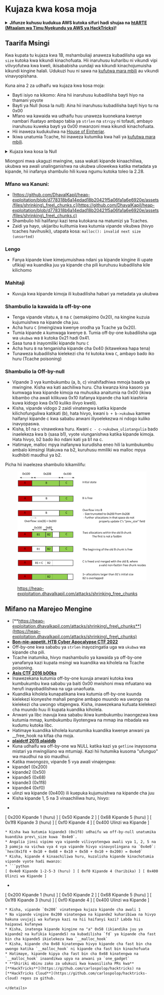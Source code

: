 # Kujaza kwa kosa moja

<details>

<summary><strong>Jifunze kuhusu kudukua AWS kutoka sifuri hadi shujaa na</strong> <a href="https://training.hacktricks.xyz/courses/arte"><strong>htARTE (Mtaalam wa Timu Nyekundu ya AWS ya HackTricks)</strong></a><strong>!</strong></summary>

Njia nyingine za kusaidia HackTricks:

* Ikiwa unataka kuona **kampuni yako ikitangazwa kwenye HackTricks** au **kupakua HackTricks kwa PDF** Angalia [**MIPANGO YA USAJILI**](https://github.com/sponsors/carlospolop)!
* Pata [**bidhaa rasmi za PEASS & HackTricks**](https://peass.creator-spring.com)
* Gundua [**Familia ya PEASS**](https://opensea.io/collection/the-peass-family), mkusanyiko wetu wa [**NFTs**](https://opensea.io/collection/the-peass-family) ya kipekee
* **Jiunge na** 💬 [**Kikundi cha Discord**](https://discord.gg/hRep4RUj7f) au kikundi cha [**telegram**](https://t.me/peass) au **tufuate** kwenye **Twitter** 🐦 [**@hacktricks\_live**](https://twitter.com/hacktricks\_live)**.**
* **Shiriki mbinu zako za kudukua kwa kuwasilisha PRs kwa** [**HackTricks**](https://github.com/carlospolop/hacktricks) na [**HackTricks Cloud**](https://github.com/carlospolop/hacktricks-cloud) repos za github.

</details>

## Taarifa Msingi

Kwa kupata tu kujaza kwa 1B, mshambuliaji anaweza kubadilisha uga wa `size` kutoka kwa kikundi kinachofuata. Hii inaruhusu kuharibu ni vikundi vipi vilivyofutwa kwa kweli, ikisababisha uundaji wa kikundi kinachojumuisha kikundi kingine halali. Udukuzi huu ni sawa na [kufutwa mara mbili](double-free.md) au vikundi vinavyopishana.

Kuna aina 2 za udhaifu wa kujaza kwa kosa moja:

* Bayti isiyo na kikomo: Aina hii inaruhusu kubadilisha bayti hiyo na thamani yoyote
* Bayti ya Null (kosa la null): Aina hii inaruhusu kubadilisha bayti hiyo tu na 0x00
* Mfano wa kawaida wa udhaifu huu unaweza kuonekana kwenye nambari ifuatayo ambapo tabia ya `strlen` na `strcpy` ni tofauti, ambayo inaruhusu kuweka bayti ya 0x00 mwanzoni mwa kikundi kinachofuata.
* Hii inaweza kudukuliwa na [House of Einherjar](house-of-einherjar.md).
* Ikiwa unatumia Tcache, hii inaweza kutumika kwa hali ya [kufutwa mara mbili](double-free.md). 

<details>

<summary>Kujaza kwa kosa la Null</summary>
```c
// From https://ctf-wiki.mahaloz.re/pwn/linux/glibc-heap/off_by_one/
int main(void)
{
char buffer[40]="";
void *chunk1;
chunk1 = malloc(24);
puts("Get Input");
gets(buffer);
if(strlen(buffer)==24)
{
strcpy(chunk1,buffer);
}
return 0;
}
```
</details>

Miongoni mwa ukaguzi mwingine, sasa wakati kipande kinaachiliwa, ukubwa wa awali unalinganishwa na ukubwa uliowekwa katika metadata ya kipande, hii inafanya shambulio hili kuwa ngumu kutoka toleo la 2.28.

### Mfano wa Kanuni:

* [https://github.com/DhavalKapil/heap-exploitation/blob/d778318b6a14edad18b20421f5a06fa1a6e6920e/assets/files/shrinking\_free\_chunks.c](https://github.com/DhavalKapil/heap-exploitation/blob/d778318b6a14edad18b20421f5a06fa1a6e6920e/assets/files/shrinking\_free\_chunks.c)
* Shambulio hili halifanyi kazi tena kutokana na matumizi ya Tcaches.
* Zaidi ya hayo, ukijaribu kulitumia kwa kutumia vipande vikubwa (hivyo tcaches havihusiki), utapata kosa: `malloc(): invalid next size (unsorted)`

### Lengo

* Fanya kipande kiwe kimejumuishwa ndani ya kipande kingine ili upate ufikiaji wa kuandika juu ya kipande cha pili kuruhusu kubadilisha kile kilichomo

### Mahitaji

* Kuvuja kwa kipande kimoja ili kubadilisha habari ya metadata ya ukubwa

### Shambulio la kawaida la off-by-one

* Tenga vipande vitatu `A`, `B` na `C` (semakipimo 0x20), na kingine kuzuia kujumuishwa na kipande cha juu.
* Acha huru `C` (imeingizwa kwenye orodha ya Tcache ya 0x20).
* Tumia kipande `A` kumwaga kwenye `B`. Tumia off-by-one kubadilisha uga wa `ukubwa` wa `B` kutoka 0x21 hadi 0x41.
* Sasa tuna `B` inayomiliki kipande huru `C`
* Acha huru `B` na tenganisha kipande cha 0x40 (kitawekwa hapa tena)
* Tunaweza kubadilisha kielekezi cha `fd` kutoka kwa `C`, ambayo bado iko huru (Tcache poisoning)

### Shambulio la Off-by-null

* Vipande 3 vya kumbukumbu (a, b, c) vinahifadhiwa mmoja baada ya mwingine. Kisha wa kati aachiliwa huru. Cha kwanza kina kasoro ya kumwaga kwa kipande kimoja na muhusika anaitumia na 0x00 (ikiwa kibambo cha awali kilikuwa 0x10 itafanya kipande cha kati kiashiria kuwa kidogo kwa 0x10 kuliko ilivyo kweli).
* Kisha, vipande vidogo 2 zaidi vinatengwa katika kipande kilichofunguliwa katikati (b), hata hivyo, kwani `b + b->ukubwa` kamwe haifanyi kipande c kwa sababu anwani iliyoelekezwa ni ndogo kuliko inavyopaswa.
* Kisha, b1 na c vinawekwa huru. Kwani `c - c->ukubwa_uliotangulia` bado inaelekeza kwa b (sasa b1), vyote viunganishwa katika kipande kimoja. Hata hivyo, b2 bado iko ndani kati ya b1 na c.
* Hatimaye, malloc mpya inafanywa kurudisha eneo hili la kumbukumbu ambalo kimsingi litakuwa na b2, kuruhusu mmiliki wa malloc mpya kudhibiti maudhui ya b2.

Picha hii inaelezea shambulio kikamilifu:

<figure><img src="../../.gitbook/assets/image (1247).png" alt=""><figcaption><p><a href="https://heap-exploitation.dhavalkapil.com/attacks/shrinking_free_chunks">https://heap-exploitation.dhavalkapil.com/attacks/shrinking_free_chunks</a></p></figcaption></figure>

## Mifano na Marejeo Mengine

* [**https://heap-exploitation.dhavalkapil.com/attacks/shrinking\_free\_chunks**](https://heap-exploitation.dhavalkapil.com/attacks/shrinking\_free\_chunks)
* [**Bon-nie-appetit. HTB Cyber Apocalypse CTF 2022**](https://7rocky.github.io/en/ctf/htb-challenges/pwn/bon-nie-appetit/)
* Off-by-one kwa sababu ya `strlen` inayozingatia uga wa `ukubwa` wa kipande cha pili.
* Tcache inatumika, hivyo mashambulio ya kawaida ya off-by-one yanafanya kazi kupata msingi wa kuandika wa kiholela na Tcache poisoning.
* [**Asis CTF 2016 b00ks**](https://ctf-wiki.mahaloz.re/pwn/linux/glibc-heap/off\_by\_one/#1-asis-ctf-2016-b00ks)
* Inawezekana kutumia off-by-one kuvuja anwani kutoka kwa kumbukumbu kwa sababu ya baiti 0x00 mwishoni mwa mfuatano wa herufi inayobadilishwa na uga unaofuata.
* Kuandika kiholela kunapatikana kwa kutumia off-by-one kuunda kielekezi kionyeshe mahali pengine ambapo muundo wa uwongo na kielekezi cha uwongo vitajengwa. Kisha, inawezekana kufuata kielekezi cha muundo huu ili kupata kuandika kiholela.
* Anwani ya libc inavuja kwa sababu ikiwa kumbukumbu inaongezwa kwa kutumia mmap, kumbukumbu iliyotengwa na mmap ina mbadala wa kudumu kutoka libc.
* Hatimaye kuandika kiholela kunatumika kuandika kwenye anwani ya \_\_free\_hook na kifaa cha moja.
* [**plaidctf 2015 plaiddb**](https://ctf-wiki.mahaloz.re/pwn/linux/glibc-heap/off\_by\_one/#instance-2-plaidctf-2015-plaiddb)
* Kuna udhaifu wa off-by-one wa NULL katika kazi ya `getline` inayosoma mistari ya mwingiliano wa mtumiaji. Kazi hii hutumika kusoma "ufunguo" wa maudhui na sio maudhui.
* Katika mwongozo, vipande 5 vya awali vinajengwa:
* kipande1 (0x200)
* kipande2  (0x50)
* kipande5 (0x68)
* kipande3 (0x1f8)
* kipande4 (0xf0)
* ulinzi wa kipande (0x400) ili kuepuka kujumuishwa na kipande cha juu
* Kisha kipande 1, 5 na 3 vinaachiliwa huru, hivyo:
* ```python
[ 0x200 Kipande 1 (huru) ] [ 0x50 Kipande 2 ] [ 0x68 Kipande 5 (huru) ] [ 0x1f8 Kipande 3 (huru) ] [ 0xf0 Kipande 4 ] [ 0x400 Ulinzi wa Kipande ]
```
* Kisha kwa kutumia kipande3 (0x1f8) udhaifu wa off-by-null unatumika kuandika prev\_size kuwa `0x4e0`.
* Angalia jinsi vipimo vya vipande vilivyotengwa awali vya 1, 2, 5 na 3 pamoja na vichwa vya 4 vya vipande hivyo vinavyolingana na `0x4e0`:  `hex(0x1f8 + 0x10 + 0x68 + 0x10 + 0x50 + 0x10 + 0x200) = 0x4e0`
* Kisha, kipande 4 kinaachiliwa huru, kuzalisha kipande kinachotumia vipande vyote hadi mwanzo:
* ```python
[ 0x4e0 Kipande 1-2-5-3 (huru) ] [ 0xf0 Kipande 4 (haribika) ] [ 0x400 Ulinzi wa Kipande ]
```
* ```python
[ 0x200 Kipande 1 (huru) ] [ 0x50 Kipande 2 ] [ 0x68 Kipande 5 (huru) ] [ 0x1f8 Kipande 3 (huru) ] [ 0xf0 Kipande 4 ] [ 0x400 Ulinzi wa Kipande ]
```
* Kisha, vipande `0x200` vinatengwa kujaza kipande cha awali 1
* Na vipande vingine 0x200 vinatengwa na kipande2 kuharibiwa na hivyo hakuna uvujaji wa kufanya kazi na hii haifanyi kazi? Labda hii haipaswi kufanywa
* Kisha, inatenga kipande kingine na "a" 0x58 (ikiandika juu ya kipande2 na kufikia kipande5) na kubadilisha `fd` ya kipande cha fast bin cha kipande5 ikielekeza kwa `__malloc_hook`
* Kisha, kipande cha 0x68 kinatengwa hivyo kipande cha fast bin cha uwongo katika `__malloc_hook` ni kipande cha fast bin kinachofuata
* Hatimaye, kipande kipya cha fast bin cha 0x68 kinatengwa na `__malloc_hook` inaandikwa upya na anwani ya `one_gadget`
* **Shiriki mbinu zako za udukuzi kwa kuwasilisha PRs kwa** [**HackTricks**](https://github.com/carlospolop/hacktricks) na [**HackTricks Cloud**](https://github.com/carlospolop/hacktricks-cloud) repos za github.

</details>
